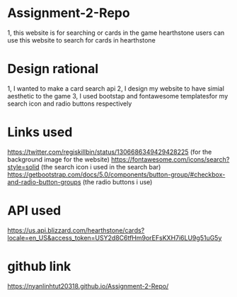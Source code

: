 # Assignment-2-Repo
1, this website is for searching or cards in the game hearthstone
users can use this website to search for cards in hearthstone 
# Design rational 
1, I wanted to make a card search api
2, I design my website to have simial aesthetic to the game
3, I used bootstap and fontawesome templatesfor my search icon and radio buttons respectively 
# Links used
https://twitter.com/regiskillbin/status/1306686349429428225
(for the background image for the website)
https://fontawesome.com/icons/search?style=solid
(the search icon i used in the search bar)
https://getbootstrap.com/docs/5.0/components/button-group/#checkbox-and-radio-button-groups
(the radio buttons i use)

# API used
https://us.api.blizzard.com/hearthstone/cards?locale=en_US&access_token=USY2d8C6tfHm9orEFsKXH7i6LU9g51uG5y

# github link
https://nyanlinhtut20318.github.io/Assignment-2-Repo/
 